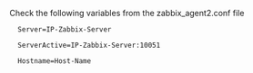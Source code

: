 Check the following variables from the zabbix_agent2.conf file

```ỳml
  Server=IP-Zabbix-Server

  ServerActive=IP-Zabbix-Server:10051

  Hostname=Host-Name
```
